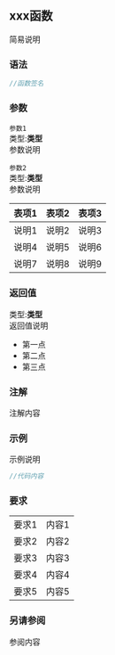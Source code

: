 ## xxx函数  
简易说明  
  
### 语法  
```cpp
//函数签名
```
  
### 参数  
  
`参数1`  
类型:**类型**  
参数说明  
  
`参数2`  
类型:**类型**  
参数说明  
  
|表项1|表项2|表项3|
|-|-|-|
|说明1|说明2|说明3|
|说明4|说明5|说明6|
|说明7|说明8|说明9|
  
### 返回值  
类型:**类型**  
返回值说明  
- 第一点
- 第二点
- 第三点
  
### 注解  
注解内容  
  
### 示例  
示例说明  
```cpp
//代码内容
```
  
### 要求  
| | |
|-|-|
|要求1|内容1|
|要求2|内容2|
|要求3|内容3|
|要求4|内容4|
|要求5|内容5|
  
### 另请参阅  
参阅内容  
  
